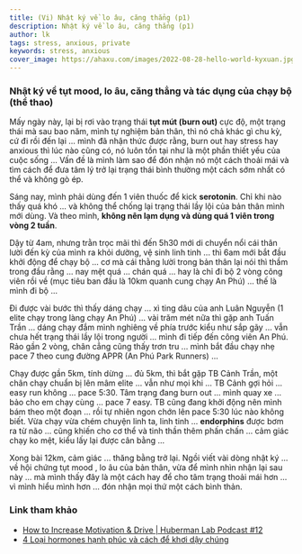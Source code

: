 ```yaml
---
title: (Vi) Nhật ký về lo âu, căng thẳng (p1)
description: Nhật ký về lo âu, căng thẳng (p1)
author: lk
tags: stress, anxious, private
keywords: stress, anxious
cover_image: https://ahaxu.com/images/2022-08-28-hello-world-kyxuan.jpg
---
```


### Nhật ký về tụt mood, lo âu, căng thẳng và tác dụng của chạy bộ (thể thao)

Mấy ngày này, lại bị rơi vào trạng thái **tụt mút (burn out)** cực độ, một trạng thái mà sau bao năm, mình tự nghiệm bản thân, thì nó chả khác gì chu kỳ, cứ đi rồi đến lại ... mình đã nhận thức được rằng, burn out hay stress hay anxious thì lúc nào cũng có, nó luôn tồn tại như là một phần thiết yếu của cuộc sống ... Vấn đề là mình làm sao để đón nhận nó một cách thoải mái và tìm cách để đưa tâm lý trở lại trạng thái bình thường một cách sớm nhất có thể và không gò ép.

Sáng nay, mình phải dùng đến 1 viên thuốc để kick **serotonin**. Chỉ khi nào thấy quá khó ... và không thể chống lại trạng thái lầy lội của bản thân mình mới dùng. Và theo mình, **không nên lạm dụng và dùng quá 1 viên trong vòng 2 tuần**.

Dậy từ 4am, nhưng trằn trọc mãi thì đến 5h30 mới di chuyển nổi cái thân lười đến kỳ của mình ra khỏi dường, vệ sinh linh tinh ... thì 6am mới bắt đầu khởi động để chạy bộ ... cơ mà cái thằng lười trong bản thân lại nói thì thầm trong đầu  rằng ... nay mệt quá ... chán quá ... hay là chỉ đi bộ 2 vòng công viên rồi về (mục tiêu ban đầu là 10km quanh cung chạy An Phú) ... thế là mình đi bộ ...

Đi được vài bước thì thấy dáng chạy ... xì ting dâu của anh Luân Nguyễn (1 elite chạy trong làng chạy An Phú) ... vài trăm mét nữa thì gặp anh Tuấn Trần ... dáng chạy đắm mình nghiêng về phía trước kiểu như sắp gãy ... vẫn chưa hết trạng thái lầy lội trong người ... mình đi tiếp đến công viên An Phú. Rảo gần 2 vòng, chân cẳng cũng thấy trơn tru ... mình bắt đầu chạy nhẹ pace 7 theo cung đường APPR (An Phú Park Runners) ...

Chạy được gần 5km, tính dừng ... đủ 5km, thì bắt gặp TB Cảnh Trần, một chân chạy chuẩn bị lên mâm elite ... vẫn như mọi khi ... TB Cảnh gợi hỏi ... easy run không ... pace 5:30. Tâm trạng đang burn out ... mình quay xe ... bảo cho em chạy cùng ... pace 7 easy. TB cũng đang khởi động nên mình bám theo một đoạn ... rồi tự nhiên ngon chớn lên pace 5:30 lúc nào không biết. Vừa chạy vừa chém chuyện linh ta, linh tinh ... **endorphins** được bơm ra từ não ... cũng khiến cho cơ thể và tinh thần thêm phấn chấn ... cảm giác chạy ko mệt, kiểu lấy lại được cân bằng ...

Xong bài 12km, cảm giác ... thăng bằng trở lại. Ngồi viết vài dòng nhật ký ... về hội chứng tụt mood , lo âu của bản thân, vừa để mình nhìn nhận lại sau này ... mà mình thấy đây là một cách hay để cho tâm trạng thoải mái hơn ... vì mình hiểu mình hơn ... đón nhận mọi thứ một cách bình thản.

### Link tham khảo

- [How to Increase Motivation & Drive | Huberman Lab Podcast #12](https://www.youtube.com/watch?v=vA50EK70whE)
- [4 Loại hormones hạnh phúc và cách để khơi dậy chúng](https://vietcetera.com/vn/4-loai-hormones-hanh-phuc-va-cach-de-khoi-day-chung)

